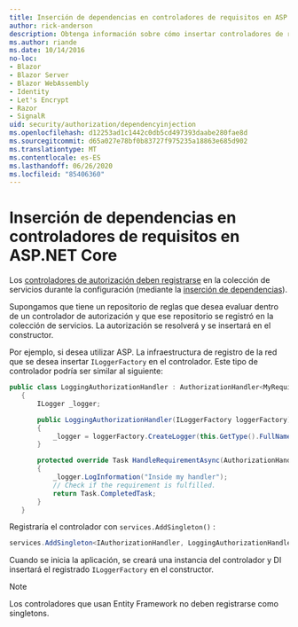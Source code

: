 ```yaml
---
title: Inserción de dependencias en controladores de requisitos en ASP.NET Core
author: rick-anderson
description: Obtenga información sobre cómo insertar controladores de requisitos de autorización en una aplicación ASP.NET Core mediante la inserción de dependencias.
ms.author: riande
ms.date: 10/14/2016
no-loc:
- Blazor
- Blazor Server
- Blazor WebAssembly
- Identity
- Let's Encrypt
- Razor
- SignalR
uid: security/authorization/dependencyinjection
ms.openlocfilehash: d12253ad1c1442c0db5cd497393daabe280fae8d
ms.sourcegitcommit: d65a027e78bf0b83727f975235a18863e685d902
ms.translationtype: MT
ms.contentlocale: es-ES
ms.lasthandoff: 06/26/2020
ms.locfileid: "85406360"
---
```

# <a name="dependency-injection-in-requirement-handlers-in-aspnet-core"></a>Inserción de dependencias en controladores de requisitos en ASP.NET Core

<a name="security-authorization-di"></a>

Los [controladores de autorización deben registrarse](xref:security/authorization/policies#handler-registration) en la colección de servicios durante la configuración (mediante la [inserción de dependencias](xref:fundamentals/dependency-injection)).

Supongamos que tiene un repositorio de reglas que desea evaluar dentro de un controlador de autorización y que ese repositorio se registró en la colección de servicios. La autorización se resolverá y se insertará en el constructor.

Por ejemplo, si desea utilizar ASP. La infraestructura de registro de la red que se desea insertar `ILoggerFactory` en el controlador. Este tipo de controlador podría ser similar al siguiente:

```csharp
public class LoggingAuthorizationHandler : AuthorizationHandler<MyRequirement>
   {
       ILogger _logger;

       public LoggingAuthorizationHandler(ILoggerFactory loggerFactory)
       {
           _logger = loggerFactory.CreateLogger(this.GetType().FullName);
       }

       protected override Task HandleRequirementAsync(AuthorizationHandlerContext context, MyRequirement requirement)
       {
           _logger.LogInformation("Inside my handler");
           // Check if the requirement is fulfilled.
           return Task.CompletedTask;
       }
   }
   ```

Registraría el controlador con `services.AddSingleton()` :

```csharp
services.AddSingleton<IAuthorizationHandler, LoggingAuthorizationHandler>();
```

Cuando se inicia la aplicación, se creará una instancia del controlador y DI insertará el registrado `ILoggerFactory` en el constructor.

> [!NOTE]
> Los controladores que usan Entity Framework no deben registrarse como singletons.
